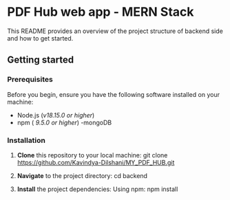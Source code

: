 # PDF Hub web app - MERN Stack

This README provides an overview of the project structure of backend side and how to get started.

## Getting started

### Prerequisites

Before you begin, ensure you have the following software installed on your machine:

- Node.js (_v18.15.0 or higher_)
- npm ( _9.5.0 or higher_)
  -mongoDB

### Installation

1. **Clone** this repository to your local machine:
   git clone https://github.com/Kavindya-Dilshani/MY_PDF_HUB.git

2. **Navigate** to the project directory:
   cd backend

3. **Install** the project dependencies:
   Using npm:
   npm install